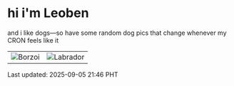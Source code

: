 # hi i'm Leoben

and i like dogs—so have some random dog pics that change whenever my CRON feels like it

|  |  |
|--------|----------|
| ![Borzoi](https://random-dog-vercel.vercel.app/api/random-borzoi?v=1757079983) | ![Labrador](https://random-dog-vercel.vercel.app/api/random-labrador?v=1757079983) |

Last updated: 2025-09-05 21:46 PHT
